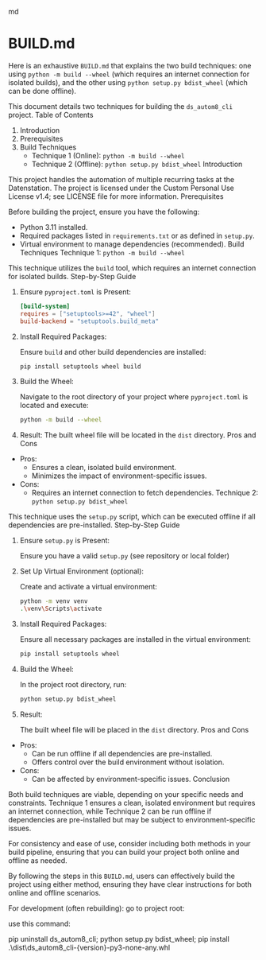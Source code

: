 md
# BUILD.md

Here is an exhaustive `BUILD.md` that explains the two build techniques: one using `python -m build --wheel` (which requires an internet connection for isolated builds), and the other using `python setup.py bdist_wheel` (which can be done offline).

This document details two techniques for building the `ds_autom8_cli` project.
Table of Contents

1. Introduction
2. Prerequisites
3. Build Techniques
    - Technique 1  (Online): `python -m build --wheel`
    - Technique 2 (Offline): `python setup.py bdist_wheel`
Introduction

This project handles the automation of multiple recurring tasks at the Datenstation. 
The project is licensed under the Custom Personal Use License v1.4; see LICENSE file for more information.
Prerequisites

Before building the project, ensure you have the following:

- Python 3.11 installed.
- Required packages listed in `requirements.txt` or as defined in `setup.py`.
- Virtual environment to manage dependencies (recommended).
Build Techniques
Technique 1: `python -m build --wheel`

This technique utilizes the `build` tool, which requires an internet connection for isolated builds.
Step-by-Step Guide

1. Ensure `pyproject.toml` is Present:

   ```toml
   [build-system]
   requires = ["setuptools>=42", "wheel"]
   build-backend = "setuptools.build_meta"
   ```

2. Install Required Packages:

   Ensure `build` and other build dependencies are installed:

   ```sh
   pip install setuptools wheel build
   ```

3. Build the Wheel:

   Navigate to the root directory of your project where `pyproject.toml` is located and execute:

   ```sh
   python -m build --wheel
   ```

4. Result:
   The built wheel file will be located in the `dist` directory.
Pros and Cons

- Pros:
  - Ensures a clean, isolated build environment.
  - Minimizes the impact of environment-specific issues.
- Cons:
  - Requires an internet connection to fetch dependencies.
Technique 2: `python setup.py bdist_wheel`

This technique uses the `setup.py` script, which can be executed offline if all dependencies are pre-installed.
Step-by-Step Guide

1. Ensure `setup.py` is Present:

   Ensure you have a valid `setup.py` (see repository or local folder)


2. Set Up Virtual Environment (optional):

   Create and activate a virtual environment:

   ```sh
   python -m venv venv
   .\venv\Scripts\activate
   ```

3. Install Required Packages:

   Ensure all necessary packages are installed in the virtual environment:

   ```sh
   pip install setuptools wheel
   ```

4. Build the Wheel:

   In the project root directory, run:

   ```sh
   python setup.py bdist_wheel
   ```

5. Result:

   The built wheel file will be placed in the `dist` directory.
Pros and Cons

- Pros:
  - Can be run offline if all dependencies are pre-installed.
  - Offers control over the build environment without isolation.
- Cons:
  - Can be affected by environment-specific issues.
Conclusion

Both build techniques are viable, depending on your specific needs and constraints. Technique 1 ensures a clean, isolated environment but requires an internet connection, while Technique 2 can be run offline if dependencies are pre-installed but may be subject to environment-specific issues.

For consistency and ease of use, consider including both methods in your build pipeline, ensuring that you can build your project both online and offline as needed.


By following the steps in this `BUILD.md`, users can effectively build the project using either method, ensuring they have clear instructions for both online and offline scenarios.

For development (often rebuilding):
go to project root:

use this command:

pip uninstall ds_autom8_cli; python setup.py bdist_wheel; pip install .\dist\ds_autom8_cli-{version}-py3-none-any.whl
